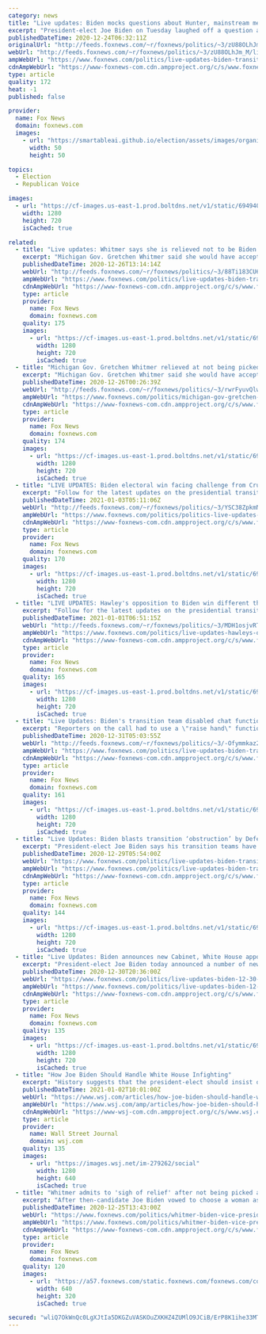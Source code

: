 ```yaml
---
category: news
title: "Live updates: Biden mocks questions about Hunter, mainstream media looks away"
excerpt: "President-elect Joe Biden on Tuesday laughed off a question about the federal investigation of his son Hunter, in what's become part of a pattern for him to mock or belittle reporters who broach the topic."
publishedDateTime: 2020-12-24T06:32:11Z
originalUrl: "http://feeds.foxnews.com/~r/foxnews/politics/~3/zU88OLhJm_M/live-updates-biden-transition-12-24-2020"
webUrl: "http://feeds.foxnews.com/~r/foxnews/politics/~3/zU88OLhJm_M/live-updates-biden-transition-12-24-2020"
ampWebUrl: "https://www.foxnews.com/politics/live-updates-biden-transition-12-24-2020.amp"
cdnAmpWebUrl: "https://www-foxnews-com.cdn.ampproject.org/c/s/www.foxnews.com/politics/live-updates-biden-transition-12-24-2020.amp"
type: article
quality: 172
heat: -1
published: false

provider:
  name: Fox News
  domain: foxnews.com
  images:
    - url: "https://smartableai.github.io/election/assets/images/organizations/foxnews.com-50x50.jpg"
      width: 50
      height: 50

topics:
  - Election
  - Republican Voice

images:
  - url: "https://cf-images.us-east-1.prod.boltdns.net/v1/static/694940094001/f6e5eab9-fe1b-4184-bbff-ce0cd1f58649/d4621cb8-0321-4aed-a53e-e94baa079ea1/1280x720/match/image.jpg"
    width: 1280
    height: 720
    isCached: true

related:
  - title: "Live updates: Whitmer says she is relieved not to be Biden's VP"
    excerpt: "Michigan Gov. Gretchen Whitmer said she would have accepted an offer to serve as Joe Biden’s running mate — but admitted to relief at not being picked."
    publishedDateTime: 2020-12-26T13:14:14Z
    webUrl: "http://feeds.foxnews.com/~r/foxnews/politics/~3/88Ti183CU6M/live-updates-biden-transition-12-26-2020"
    ampWebUrl: "https://www.foxnews.com/politics/live-updates-biden-transition-12-26-2020.amp"
    cdnAmpWebUrl: "https://www-foxnews-com.cdn.ampproject.org/c/s/www.foxnews.com/politics/live-updates-biden-transition-12-26-2020.amp"
    type: article
    provider:
      name: Fox News
      domain: foxnews.com
    quality: 175
    images:
      - url: "https://cf-images.us-east-1.prod.boltdns.net/v1/static/694940094001/c48694bc-fcc1-4336-bf59-e0584bc8a4e1/369eedf1-67e3-45b8-81ce-9a7ed8e49f01/1280x720/match/image.jpg"
        width: 1280
        height: 720
        isCached: true
  - title: "Michigan Gov. Gretchen Whitmer relieved at not being picked as Biden’s VP"
    excerpt: "Michigan Gov. Gretchen Whitmer said she would have accepted an offer to serve as Joe Biden’s running mate — but admitted to relief at not being picked."
    publishedDateTime: 2020-12-26T00:26:39Z
    webUrl: "http://feeds.foxnews.com/~r/foxnews/politics/~3/rwrFyuvQlw8/michigan-gov-gretchen-whitmer-relieved-at-not-being-picked-as-bidens-vp"
    ampWebUrl: "https://www.foxnews.com/politics/michigan-gov-gretchen-whitmer-relieved-at-not-being-picked-as-bidens-vp.amp"
    cdnAmpWebUrl: "https://www-foxnews-com.cdn.ampproject.org/c/s/www.foxnews.com/politics/michigan-gov-gretchen-whitmer-relieved-at-not-being-picked-as-bidens-vp.amp"
    type: article
    provider:
      name: Fox News
      domain: foxnews.com
    quality: 174
    images:
      - url: "https://cf-images.us-east-1.prod.boltdns.net/v1/static/694940094001/740928e4-8afe-4600-b734-c8316a13683a/8baa9bb1-9877-471f-9823-992340eebdf4/1280x720/match/image.jpg"
        width: 1280
        height: 720
        isCached: true
  - title: "LIVE UPDATES: Biden electoral win facing challenge from Cruz, other GOP senators"
    excerpt: "Follow for the latest updates on the presidential transition."
    publishedDateTime: 2021-01-03T05:11:06Z
    webUrl: "http://feeds.foxnews.com/~r/foxnews/politics/~3/YSC38ZpkmNs/politics-live-updates-ted-cruz-gop-senators-object-electoral-college-certification-1-2-2021"
    ampWebUrl: "https://www.foxnews.com/politics/politics-live-updates-ted-cruz-gop-senators-object-electoral-college-certification-1-2-2021.amp"
    cdnAmpWebUrl: "https://www-foxnews-com.cdn.ampproject.org/c/s/www.foxnews.com/politics/politics-live-updates-ted-cruz-gop-senators-object-electoral-college-certification-1-2-2021.amp"
    type: article
    provider:
      name: Fox News
      domain: foxnews.com
    quality: 170
    images:
      - url: "https://cf-images.us-east-1.prod.boltdns.net/v1/static/694940094001/8d8fac15-3eba-4222-84a1-b2cfccf5077a/3eee8182-bf6c-49a4-983a-d596073af120/1280x720/match/image.jpg"
        width: 1280
        height: 720
        isCached: true
  - title: "LIVE UPDATES: Hawley's opposition to Biden win different than Boxer's 2004 fight, she says"
    excerpt: "Follow for the latest updates on the presidential transition."
    publishedDateTime: 2021-01-01T06:51:15Z
    webUrl: "http://feeds.foxnews.com/~r/foxnews/politics/~3/MDH1osjvRTI/live-updates-hawleys-opposition-to-biden-win-different-than-boxers-2004-fight-she-says"
    ampWebUrl: "https://www.foxnews.com/politics/live-updates-hawleys-opposition-to-biden-win-different-than-boxers-2004-fight-she-says.amp"
    cdnAmpWebUrl: "https://www-foxnews-com.cdn.ampproject.org/c/s/www.foxnews.com/politics/live-updates-hawleys-opposition-to-biden-win-different-than-boxers-2004-fight-she-says.amp"
    type: article
    provider:
      name: Fox News
      domain: foxnews.com
    quality: 165
    images:
      - url: "https://cf-images.us-east-1.prod.boltdns.net/v1/static/694940094001/1be552ec-a083-472e-ba7a-7dbdc403fd13/90a08f4b-ca06-4520-93b1-356816a8b8e8/1280x720/match/image.jpg"
        width: 1280
        height: 720
        isCached: true
  - title: "Live Updates: Biden's transition team disabled chat function for reporters on conference Zoom calls"
    excerpt: "Reporters on the call had to use a \"raise hand\" function to register they wanted to ask a question."
    publishedDateTime: 2020-12-31T05:03:55Z
    webUrl: "http://feeds.foxnews.com/~r/foxnews/politics/~3/-Ofymmkaz2A/live-updates-biden-transition-12-31-2020"
    ampWebUrl: "https://www.foxnews.com/politics/live-updates-biden-transition-12-31-2020.amp"
    cdnAmpWebUrl: "https://www-foxnews-com.cdn.ampproject.org/c/s/www.foxnews.com/politics/live-updates-biden-transition-12-31-2020.amp"
    type: article
    provider:
      name: Fox News
      domain: foxnews.com
    quality: 161
    images:
      - url: "https://cf-images.us-east-1.prod.boltdns.net/v1/static/694940094001/780aec92-7f87-43bc-b273-cb57accada7f/b08b1601-e71a-4dd7-b041-ce78525d5cd4/1280x720/match/image.jpg"
        width: 1280
        height: 720
        isCached: true
  - title: "Live Updates: Biden blasts transition ‘obstruction’ by Defense Department"
    excerpt: "President-elect Joe Biden says his transition teams have \"encountered obstruction\" from President Trump’s political leadership at the Defense Department and the Office of Management and Budget."
    publishedDateTime: 2020-12-29T05:54:00Z
    webUrl: "https://www.foxnews.com/politics/live-updates-biden-transition-12-29-2020"
    ampWebUrl: "https://www.foxnews.com/politics/live-updates-biden-transition-12-29-2020.amp"
    cdnAmpWebUrl: "https://www-foxnews-com.cdn.ampproject.org/c/s/www.foxnews.com/politics/live-updates-biden-transition-12-29-2020.amp"
    type: article
    provider:
      name: Fox News
      domain: foxnews.com
    quality: 144
    images:
      - url: "https://cf-images.us-east-1.prod.boltdns.net/v1/static/694940094001/b63ad575-3944-454f-86e0-b31ad0fc3adf/ff7faca5-f527-4d40-a802-63ce1b379890/1280x720/match/image.jpg"
        width: 1280
        height: 720
        isCached: true
  - title: "Live Updates: Biden announces new Cabinet, White House appointments"
    excerpt: "President-elect Joe Biden today announced a number of new Cabinet and White House appointments and nominations."
    publishedDateTime: 2020-12-30T20:36:00Z
    webUrl: "https://www.foxnews.com/politics/live-updates-biden-12-30-2020"
    ampWebUrl: "https://www.foxnews.com/politics/live-updates-biden-12-30-2020.amp"
    cdnAmpWebUrl: "https://www-foxnews-com.cdn.ampproject.org/c/s/www.foxnews.com/politics/live-updates-biden-12-30-2020.amp"
    type: article
    provider:
      name: Fox News
      domain: foxnews.com
    quality: 135
    images:
      - url: "https://cf-images.us-east-1.prod.boltdns.net/v1/static/694940094001/646cbeae-51c0-4075-9a62-fbdd79191c70/fd810d22-270c-4029-af92-2b4285d17cfe/1280x720/match/image.jpg"
        width: 1280
        height: 720
        isCached: true
  - title: "How Joe Biden Should Handle White House Infighting"
    excerpt: "History suggests that the president-elect should insist on strong decision-making processes and deal firmly with staff misbehavior."
    publishedDateTime: 2021-01-02T10:01:00Z
    webUrl: "https://www.wsj.com/articles/how-joe-biden-should-handle-white-house-infighting-11609563661"
    ampWebUrl: "https://www.wsj.com/amp/articles/how-joe-biden-should-handle-white-house-infighting-11609563661"
    cdnAmpWebUrl: "https://www-wsj-com.cdn.ampproject.org/c/s/www.wsj.com/amp/articles/how-joe-biden-should-handle-white-house-infighting-11609563661"
    type: article
    provider:
      name: Wall Street Journal
      domain: wsj.com
    quality: 135
    images:
      - url: "https://images.wsj.net/im-279262/social"
        width: 1280
        height: 640
        isCached: true
  - title: "Whitmer admits to 'sigh of relief' after not being picked as Biden VP, though she would have said yes"
    excerpt: "After then-candidate Joe Biden vowed to choose a woman as his running mate in the 2020 election, Michigan Gov. Gretchen Whitmer emerged as an early front-runner, but now that Biden has won, Whitmer admits she is glad she never got the call."
    publishedDateTime: 2020-12-25T13:43:00Z
    webUrl: "https://www.foxnews.com/politics/whitmer-biden-vice-president-relief"
    ampWebUrl: "https://www.foxnews.com/politics/whitmer-biden-vice-president-relief.amp"
    cdnAmpWebUrl: "https://www-foxnews-com.cdn.ampproject.org/c/s/www.foxnews.com/politics/whitmer-biden-vice-president-relief.amp"
    type: article
    provider:
      name: Fox News
      domain: foxnews.com
    quality: 120
    images:
      - url: "https://a57.foxnews.com/static.foxnews.com/foxnews.com/content/uploads/2020/12/640/320/Gretchen-Whitmer-AP-e1608902899685.jpg?ve=1&tl=1"
        width: 640
        height: 320
        isCached: true

secured: "wliQ7OkWnQc0LgXJtIa5DKGZuVASKOuZXKHZ4ZUMlO9JCiB/ErP8K1ihe33MTqAE5Xy7Ss2n4xlEFsopGjaMv/sBhekCtiHH4z+bxn7LkzH6R4pAzIcE9xUT0UBg1jFKvJ2wWUGDUoAH2Kb/A/+pRs8m+cRtTRYPvt/ehnQ6RSDTJCPDBflpEoCTbSRkK6hhfxyqYXU97s0RmsQq18yDnyfgMqmB9/xIZIz+ovrf/05z3Y7ukEmi8eqaaCTBkppFWxPTtnqdCvMWgRN+UEwuUMDa0Pe7Omxs4dYlSelkIWXwSIAtV/1PVjbHHuEUR+ZHau2hWjbX0MAIwOfT0ZFtHsJQZa/z6TwGKTK3xpFX79M=;Z+mzbQEbTVr62rRbztvrrw=="
---
```


